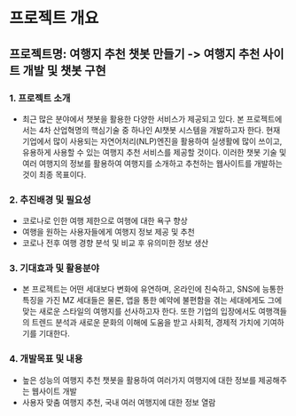 # 프로젝트 개요
## 프로젝트명: 여행지 추천 챗봇 만들기 -> 여행지 추천 사이트 개발 및 챗봇 구현 
### 1. 프로젝트 소개
- 최근 많은 분야에서 챗봇을 활용한 다양한 서비스가 제공되고 있다. 본 프로젝트에서는 4차 산업혁명의 핵심기술 중 하나인 AI챗봇 시스템을 개발하고자 한다. 현재 기업에서 많이 사용되는 자연어처리(NLP)엔진을 활용하여 실생활에 많이 쓰이고, 유용하게 사용할 수 있는 여행지 추천 서비스를 제공할 것이다. 이러한 챗봇 기술 및 여러 여행지의 정보를 활용하여 여행지를 소개하고 추천하는 웹사이트를 개발하는 것이 최종 목표이다.

### 2. 추진배경 및 필요성
- 코로나로 인한 여행 제한으로 여행에 대한 욕구 향상
- 여행을 원하는 사용자들에게 여행지 정보 제공 및 추천
- 코로나 전후 여행 경향 분석 및 비교 후 유의미한 정보 생산

### 3. 기대효과 및 활용분야
- 본 프로젝트는 어떤 세대보다 변화에 유연하며, 온라인에 친숙하고, SNS에 능통한 특징을 가진 MZ 세대들은 물론, 앱을 통한 예약에 불편함을 겪는 세대에게도 그에 맞는 새로운 스타일의 여행지를 선사하고자 한다. 또한 기업의 입장에서도 여행객들의 트렌드 분석과 새로운 문화의 이해에 도움을 받고 사회적, 경제적 가치에 기여하기를 기대한다.

### 4. 개발목표 및 내용
- 높은 성능의 여행지 추천 챗봇을 활용하여 여러가지 여행지에 대한 정보를 제공해주는 웹사이트 개발
- 사용자 맞춤 여행지 추천, 국내 여러 여행지에 대한 정보 열람
